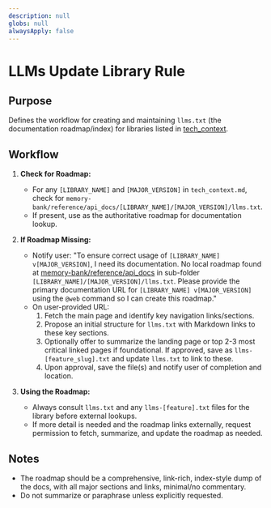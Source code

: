 ```yaml
---
description: null
globs: null
alwaysApply: false
---
```

# LLMs Update Library Rule

## Purpose

Defines the workflow for creating and maintaining `llms.txt` (the documentation roadmap/index) for libraries listed in [tech_context](memory-bank/project/tech_context.md).

## Workflow

1. **Check for Roadmap:**
   - For any `[LIBRARY_NAME]` and `[MAJOR_VERSION]` in `tech_context.md`, check for `memory-bank/reference/api_docs/[LIBRARY_NAME]/[MAJOR_VERSION]/llms.txt`.
   - If present, use as the authoritative roadmap for documentation lookup.

2. **If Roadmap Missing:**
   - Notify user: "To ensure correct usage of `[LIBRARY_NAME] v[MAJOR_VERSION]`, I need its documentation. No local roadmap found at [memory-bank/reference/api_docs](memory-bank/reference/api_docs) in sub-folder `[LIBRARY_NAME]/[MAJOR_VERSION]/llms.txt`. Please provide the primary documentation URL for `[LIBRARY_NAME] v[MAJOR_VERSION]` using the `@web` command so I can create this roadmap."
   - On user-provided URL:
     1. Fetch the main page and identify key navigation links/sections.
     2. Propose an initial structure for `llms.txt` with Markdown links to these key sections.
     3. Optionally offer to summarize the landing page or top 2-3 most critical linked pages if foundational. If approved, save as `llms-[feature_slug].txt` and update `llms.txt` to link to these.
     4. Upon approval, save the file(s) and notify user of completion and location.

3. **Using the Roadmap:**
   - Always consult `llms.txt` and any `llms-[feature].txt` files for the library before external lookups.
   - If more detail is needed and the roadmap links externally, request permission to fetch, summarize, and update the roadmap as needed.

## Notes
- The roadmap should be a comprehensive, link-rich, index-style dump of the docs, with all major sections and links, minimal/no commentary.
- Do not summarize or paraphrase unless explicitly requested.
